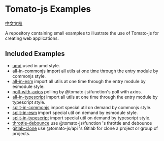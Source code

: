 # Tomato-js Examples

[中文文档](./README_ZH.md)

A repository containing small examples to illustrate the use of Tomato-js for creating web applications.


## Included Examples

- [umd](https://github.com/tomato-js/examples/tree/master/umd) used in umd style.
- [all-in-commonjs](https://github.com/tomato-js/examples/tree/master/all-in-commonjs) import all utils at one time through the entry module by commonjs style.
- [all-in-esm](https://github.com/tomato-js/examples/tree/master/all-in-esm) import all utils at one time through the entry module by esmodule style.
- [poll-with-axios](https://github.com/tomato-js/examples/tree/master/poll-with-axios) polling by @tomato-js/function's poll with axios.
- [all-in-typescript](https://github.com/tomato-js/examples/tree/master/all-in-typescript) import all utils at one time through the entry module by typescript style.
- [split-in-commonjs](https://github.com/tomato-js/examples/tree/master/split-in-commonjs) import special util on demand by commonjs style.
- [split-in-esm](https://github.com/tomato-js/examples/tree/master/split-in-esm) import special util on demand by esmodule style.
- [split-in-typescript](https://github.com/tomato-js/examples/tree/master/split-in-typescript) import special util on demand by typescript style.
- [throttle-debounce](https://github.com/tomato-js/examples/tree/master/throttle-debounce) use @tomato-js/function 's throttle and debounce
- [gitlab-clone](https://github.com/tomato-js/examples/tree/master/gitlab-clone) use @tomato-js/api 's Gitlab for clone a project or group of projects. 